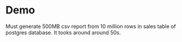 # Demo
Must generate 500MB csv report from 10 million rows in sales table of postgres database. It tooks around around 50s.
